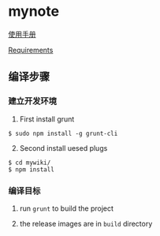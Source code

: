 # mynote

[使用手册](build/index.md)

[Requirements](requirements.md)

## 编译步骤

### 建立开发环境

1. First install grunt

```
$ sudo npm install -g grunt-cli
```

2. Second install uesed plugs 

```
$ cd mywiki/
$ npm install
``` 

### 编译目标

1. run `grunt` to build the project

2. the release images are in `build` directory

